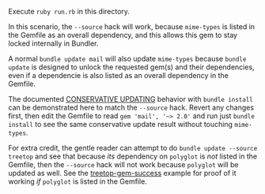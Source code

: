 Execute `ruby run.rb` in this directory.

In this scenario, the `--source` hack will work, because `mime-types` is listed in the Gemfile as
an overall dependency, and this allows this gem to stay locked internally in Bundler.

A normal `bundle update mail` will also update `mime-types` because `bundle update` is designed to
unlock the requested gem(s) and their dependencies, even if a dependencie is also listed as an overall
dependency in the Gemfile.

The documented [CONSERVATIVE UPDATING](http://bundler.io/v1.12/man/bundle-install.1.html#CONSERVATIVE-UPDATING)
behavior with `bundle install` can be demonstrated here to match the `--source` hack. Revert any changes first, then
edit the Gemfile to read `gem 'mail', '~> 2.0'` and run just
`bundle install` to see the same conservative update result without touching `mime-types`.

For extra credit, the gentle reader can attempt to do `bundle update --source treetop` and see that
because _its_ dependency on `polyglot` is _not_ listed in the Gemfile, then the `--source` hack
will not work because `polyglot` will be updated as well. See the [treetop-gem-success](../treetop-gem-success)
example for proof of it working _if_ `polyglot` is listed in the Gemfile.
